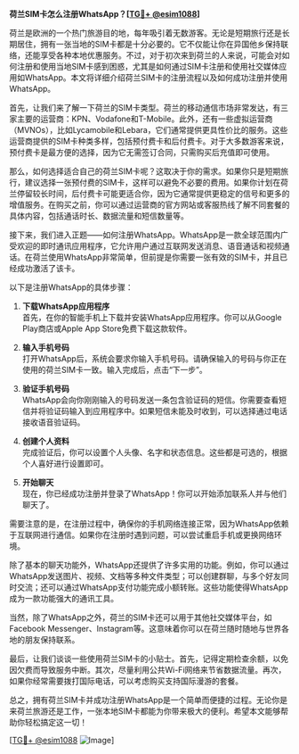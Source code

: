 **荷兰SIM卡怎么注册WhatsApp？[[TG💪+ @esim1088](https://t.me/s/esim1088)]**

荷兰是欧洲的一个热门旅游目的地，每年吸引着无数游客。无论是短期旅行还是长期居住，拥有一张当地的SIM卡都是十分必要的。它不仅能让你在异国他乡保持联络，还能享受各种本地优惠服务。不过，对于初次来到荷兰的人来说，可能会对如何注册和使用当地SIM卡感到困惑，尤其是如何通过SIM卡注册和使用社交媒体应用如WhatsApp。本文将详细介绍荷兰SIM卡的注册流程以及如何成功注册并使用WhatsApp。

首先，让我们来了解一下荷兰的SIM卡类型。荷兰的移动通信市场非常发达，有三家主要的运营商：KPN、Vodafone和T-Mobile。此外，还有一些虚拟运营商（MVNOs），比如Lycamobile和Lebara，它们通常提供更具性价比的服务。这些运营商提供的SIM卡种类多样，包括预付费卡和后付费卡。对于大多数游客来说，预付费卡是最方便的选择，因为它无需签订合同，只需购买后充值即可使用。

那么，如何选择适合自己的荷兰SIM卡呢？这取决于你的需求。如果你只是短期旅行，建议选择一张预付费的SIM卡，这样可以避免不必要的费用。如果你计划在荷兰停留较长时间，后付费卡可能更适合你，因为它通常提供更稳定的信号和更多的增值服务。在购买之前，你可以通过运营商的官方网站或客服热线了解不同套餐的具体内容，包括通话时长、数据流量和短信数量等。

接下来，我们进入正题——如何注册WhatsApp。WhatsApp是一款全球范围内广受欢迎的即时通讯应用程序，它允许用户通过互联网发送消息、语音通话和视频通话。在荷兰使用WhatsApp非常简单，但前提是你需要一张有效的SIM卡，并且已经成功激活了该卡。

以下是注册WhatsApp的具体步骤：

1. **下载WhatsApp应用程序**  
   首先，在你的智能手机上下载并安装WhatsApp应用程序。你可以从Google Play商店或Apple App Store免费下载这款软件。

2. **输入手机号码**  
   打开WhatsApp后，系统会要求你输入手机号码。请确保输入的号码与你正在使用的荷兰SIM卡一致。输入完成后，点击“下一步”。

3. **验证手机号码**  
   WhatsApp会向你刚刚输入的号码发送一条包含验证码的短信。你需要查看短信并将验证码输入到应用程序中。如果短信未能及时收到，可以选择通过电话接收语音验证码。

4. **创建个人资料**  
   完成验证后，你可以设置个人头像、名字和状态信息。这些都是可选的，根据个人喜好进行设置即可。

5. **开始聊天**  
   现在，你已经成功注册并登录了WhatsApp！你可以开始添加联系人并与他们聊天了。

需要注意的是，在注册过程中，确保你的手机网络连接正常，因为WhatsApp依赖于互联网进行通信。如果你在注册时遇到问题，可以尝试重启手机或更换网络环境。

除了基本的聊天功能外，WhatsApp还提供了许多实用的功能。例如，你可以通过WhatsApp发送图片、视频、文档等多种文件类型；可以创建群聊，与多个好友同时交流；还可以通过WhatsApp支付功能完成小额转账。这些功能使得WhatsApp成为一款功能强大的通讯工具。

当然，除了WhatsApp之外，荷兰的SIM卡还可以用于其他社交媒体平台，如Facebook Messenger、Instagram等。这意味着你可以在荷兰随时随地与世界各地的朋友保持联系。

最后，让我们谈谈一些使用荷兰SIM卡的小贴士。首先，记得定期检查余额，以免因欠费而导致服务中断。其次，尽量利用公共Wi-Fi网络来节省数据流量。再次，如果你经常需要拨打国际电话，可以考虑购买支持国际漫游的套餐。

总之，拥有荷兰SIM卡并成功注册WhatsApp是一个简单而便捷的过程。无论你是来荷兰旅游还是工作，一张本地SIM卡都能为你带来极大的便利。希望本文能够帮助你轻松搞定这一切！

[[TG💪+ @esim1088](https://t.me/s/esim1088) ![Image](https://i.postimg.cc/4NQfJmqS/Snipaste-2025-05-13-00-14-12.png)]